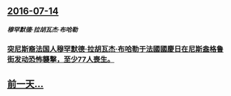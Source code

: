 ## [2016-07-14](/zh/news/2016/07/14/index.md)

##### 穆罕默德·拉胡瓦杰·布哈勒
### [突尼斯裔法国人穆罕默德·拉胡瓦杰·布哈勒于法國國慶日在尼斯盎格鲁街发动恐怖襲擊，至少77人喪生。 ](/zh/news/2016/07/14/突尼斯裔法国人穆罕默德-拉胡瓦杰-布哈勒于法國國慶日在尼斯盎格鲁街发动恐怖襲擊-至少77人喪生.md)
## [前一天...](/zh/news/2016/07/13/index.md)

